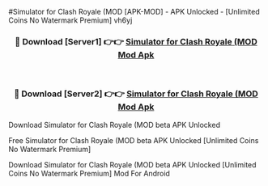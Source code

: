 #Simulator for Clash Royale (MOD [APK-MOD] - APK Unlocked - [Unlimited Coins No Watermark Premium] vh6yj



<div align="center">

<h3>🔴 Download [Server1] 👉👉 <a href="https://momento.my/?title=Simulator_for_Clash_Royale_(MOD">Simulator for Clash Royale (MOD Mod Apk</a></h3><br>

<h3>🔴 Download [Server2] 👉👉 <a href="https://momento.my/?title=Simulator_for_Clash_Royale_(MOD">Simulator for Clash Royale (MOD Mod Apk</a></h3>
</div>



Download Simulator for Clash Royale (MOD beta APK Unlocked

Free Simulator for Clash Royale (MOD beta APK Unlocked [Unlimited Coins No Watermark Premium]

Download Simulator for Clash Royale (MOD beta APK Unlocked [Unlimited Coins No Watermark Premium] Mod For Android
